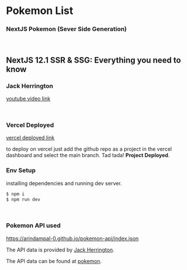 # Pokemon List

### NextJS Pokemon (Sever Side Generation)

<br>

## NextJS 12.1 SSR & SSG: Everything you need to know

### Jack Herrington

<a href="https://www.youtube.com/watch?v=kdXKz1UWc3E" target="_blank">youtube video link</a>

<br>

### Vercel Deployed

<a href="" target="_blank">vercel deployed link</a>

to deploy on vercel just add the github repo as a project in the vercel dashboard and select the main branch. Tad tada! **Project Deployed**.

### Env Setup

installing dependencies and running dev server.

```powershell
$ npm i
$ npm run dev
```

<br>

### Pokemon API used

<a href="https://arindampal-0.github.io/pokemon-api/index.json" target="_blank">https://arindampal-0.github.io/pokemon-api/index.json</a>

The API data is provided by <a href="https://github.com/jherr" target="_blank">Jack Herrington</a>.

The API data can be found at <a href="https://github.com/jherr/pokemon" target="_blank">pokemon</a>.
